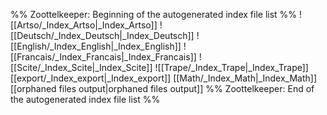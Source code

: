 %% Zoottelkeeper: Beginning of the autogenerated index file list  %%
 ![[Artso/_Index_Artso|_Index_Artso]]
 ![[Deutsch/_Index_Deutsch|_Index_Deutsch]]
 ![[English/_Index_English|_Index_English]]
 ![[Francais/_Index_Francais|_Index_Francais]]
 ![[Scite/_Index_Scite|_Index_Scite]]
 ![[Trape/_Index_Trape|_Index_Trape]]
 [[export/_Index_export|_Index_export]]
 [[Math/_Index_Math|_Index_Math]]
 [[orphaned files output|orphaned files output]]
%% Zoottelkeeper: End of the autogenerated index file list  %%
